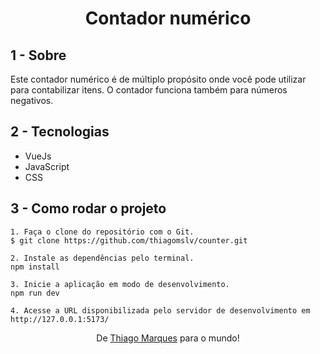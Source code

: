 <h1 align=center>Contador numérico</h1>

## 1 - Sobre

Este contador numérico é de múltiplo propósito onde você pode utilizar para contabilizar itens. O contador funciona também para números negativos.

## 2 - Tecnologias

- VueJs
- JavaScript
- CSS

## 3 - Como rodar o projeto

```
1. Faça o clone do repositório com o Git.
$ git clone https://github.com/thiagomslv/counter.git

2. Instale as dependências pelo terminal.
npm install

3. Inicie a aplicação em modo de desenvolvimento.
npm run dev

4. Acesse a URL disponibilizada pelo servidor de desenvolvimento em http://127.0.0.1:5173/
```

<p align="center">De <a href="https://www.linkedin.com/in/thiagomslv/" target="_blank">Thiago Marques</a> para o mundo!</p>